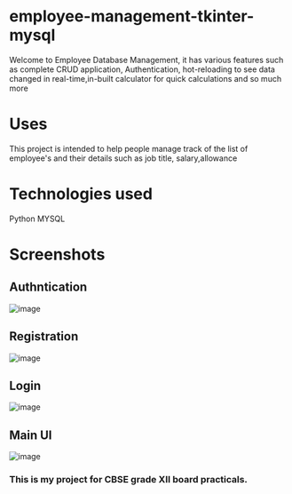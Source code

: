 # employee-management-tkinter-mysql

Welcome to Employee Database Management, it has various features such as complete CRUD application, Authentication, hot-reloading to see data changed in real-time,in-built calculator for quick calculations and so much more


# Uses
This project is intended to help people manage track of the list of employee's and their details such as job title, salary,allowance

# Technologies used
Python
MYSQL

# Screenshots

## Authntication 
![image](https://user-images.githubusercontent.com/62158542/103616806-8d307400-4f46-11eb-9914-f0b169c3db36.png)

## Registration
![image](https://user-images.githubusercontent.com/62158542/103617127-1e074f80-4f47-11eb-8896-4f57349cac23.png)

## Login
![image](https://user-images.githubusercontent.com/62158542/103617173-35ded380-4f47-11eb-8ac1-4520c166eda4.png)

## Main UI
![image](https://user-images.githubusercontent.com/62158542/103617193-42fbc280-4f47-11eb-956e-70b4e8a57db8.png)


### This is my project for CBSE grade XII board practicals.
